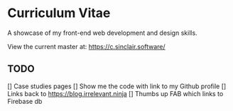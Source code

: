 # Curriculum Vitae

A showcase of my front-end web development and design skills. 

View the current master at: 
   https://c.sinclair.software/

## TODO
[] Case studies pages
[] Show me the code with link to my Github profile
[] Links back to https://blog.irrelevant.ninja
[] Thumbs up FAB which links to Firebase db
